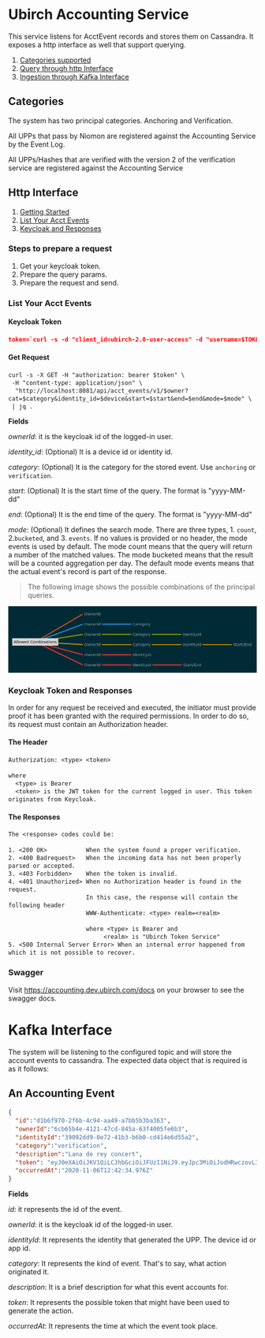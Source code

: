 # Ubirch Accounting Service

This service listens for AcctEvent records and stores them on Cassandra. It exposes a http interface as well that support querying.

1. [Categories supported](#categories)
2. [Query through http Interface](#http-interface)
3. [Ingestion through Kafka Interface](#kafka-interface)

## Categories

The system has two principal categories. Anchoring and Verification.

All UPPs that pass by Niomon are registered against the Accounting Service by the Event Log.

All UPPs/Hashes that are verified with the version 2 of the verification service are registered against the Accounting Service

## Http Interface

1. [Getting Started](#steps-to-prepare-a-request)
2. [List Your Acct Events](#list-your-acct-events)
3. [Keycloak and Responses](#keycloak-token-and-responses)

### Steps to prepare a request

1. Get your keycloak token.
2. Prepare the query params.
3. Prepare the request and send.

### List Your Acct Events

#### Keycloak Token

```json
token=`curl -s -d "client_id=ubirch-2.0-user-access" -d "username=$TOKEN_USER" -d "password=$TOKEN_PASS" -d "grant_type=password" -d "client_secret=$TOKEN_CLIENT_ID" $keycloak | jq -r .access_token`
```

#### Get Request

```shell script
curl -s -X GET -H "authorization: bearer $token" \
 -H "content-type: application/json" \
  "http://localhost:8081/api/acct_events/v1/$owner?cat=$category&identity_id=$device&start=$start&end=$end&mode=$mode" \
 | jq .
```

**Fields**

_ownerId_: it is the keycloak id of the logged-in user. 

_identity_id_: (Optional) It is a device id or identity id. 

_category_: (Optional) It is the category for the stored event. Use `anchoring` or `verification`.

_start_: (Optional) It is the start time of the query. The format is "yyyy-MM-dd"

_end_: (Optional) It is the end time of the query. The format is "yyyy-MM-dd"

_mode_: (Optional) It defines the search mode. There are three types, 1. `count`, 2.`bucketed`, and 3. `events`. If no values is provided or no header, the mode events is used by default. The mode count means that the query will return a number of the matched values. The mode bucketed means that the result will be a counted aggregation per day. The default mode events means that the actual event's record is part of the response.

> The following image shows the possible combinations of the principal queries.

![Accounting Params](accouting_params.png)

### Keycloak Token and Responses
 
In order for any request be received and executed, the initiator must provide proof it has been granted with the required permissions. 
In order to do so, its request must contain an Authorization header. 

#### The Header

```
Authorization: <type> <token>

where 
  <type> is Bearer
  <token> is the JWT token for the current logged in user. This token originates from Keycloak.
``` 
  
#### The Responses

```
The <response> codes could be:

1. <200 OK>           When the system found a proper verification.
2. <400 Badrequest>   When the incoming data has not been properly parsed or accepted.            
3. <403 Forbidden>    When the token is invalid.
4. <401 Unauthorized> When no Authorization header is found in the request.
                      In this case, the response will contain the following header 
                      WWW-Authenticate: <type> realm=<realm>
                      
                      where <type> is Bearer and
                           <realm> is "Ubirch Token Service"
5. <500 Internal Server Error> When an internal error happened from which it is not possible to recover.
```

### Swagger

Visit https://accounting.dev.ubirch.com/docs on your browser to see the swagger docs.

# Kafka Interface

The system will be listening to the configured topic and will store the account events to cassandra. The expected data object that
is required is as it follows:

## An Accounting Event

```json
{
  "id":"d1b6f970-2f6b-4c94-aa49-a7bb5b3ba363",
  "ownerId":"6cb65b4e-4121-47cd-845a-63f4005fe6b3",
  "identityId":"39092dd9-0e72-41b3-b6b0-cd414e6d55a2",
  "category":"verification",
  "description":"Lana de rey concert",
  "token": "eyJ0eXAiOiJKV1QiLCJhbGciOiJFUzI1NiJ9.eyJpc3MiOiJodHRwczovL3Rva2VuLmRldi51YmlyY2guY29tIiwic3ViIjoiOTYzOTk1ZWQtY2UxMi00ZWE1LTg5ZGMtYjE4MTcwMWQxZDdiIiwiYXVkIjoiaHR0cHM6Ly92ZXJpZnkuZGV2LnViaXJjaC5jb20iLCJleHAiOjc5MTgxMTgxMDcsImlhdCI6MTYwNjcyNzcwNywianRpIjoiNDFiMDFkNzMtYTdkZi00N2ZhLWFkMDAtNzEwMWJjZTBmZmVhIiwicHVycG9zZSI6IlhtYXMgQWR2ZW50cyIsInRhcmdldF9pZGVudGl0aWVzIjpbIjc1NDlhY2Q4LTkxZTEtNDIzMC04MzNhLTJmMzg2ZTA5Yjk2ZiJdLCJyb2xlIjoidmVyaWZpZXIifQ.bRV1DmKwFZXdB5XD99xxEA8MhcBuE9N5UkThuyIajw4VvECvsq6PHShjReSmhcX_fqK-Bs-FioOC0Eh0odrYzQ",
  "occurredAt":"2020-11-06T12:42:34.976Z"
}
```

**Fields**

_id_: it represents the id of the event.
 
_ownerId_: it is the keycloak id of the logged-in user.

_identityId_: It represents the identity that generated the UPP. The device id or app id.

_category_: It represents the kind of event. That's to say, what action originated it.

_description_: It is a brief description for what this event accounts for.

_token_: It represents the possible token that might have been used to generate the action.

_occurredAt_: It represents the time at which the event took place. 
